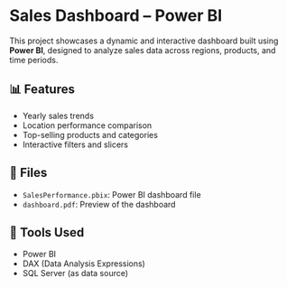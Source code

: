 # Sales Dashboard – Power BI

This project showcases a dynamic and interactive dashboard built using **Power BI**, designed to analyze sales data across regions, products, and time periods.

## 📊 Features
- Yearly sales trends
- Location performance comparison
- Top-selling products and categories
- Interactive filters and slicers

## 📁 Files
- `SalesPerformance.pbix`: Power BI dashboard file
- `dashboard.pdf`: Preview of the dashboard 

## 📌 Tools Used
- Power BI
- DAX (Data Analysis Expressions)
- SQL Server (as data source)



